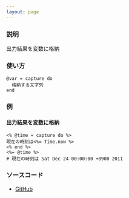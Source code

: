 ```yaml
---
layout: page
---
```

### 説明
出力結果を変数に格納

### 使い方
    @var = capture do
      格納する文字列
    end

### 例
#### 出力結果を変数に格納
    <% @time = capture do %>
    現在の時刻は<%= Time.now %>
    <% end %>
    <%= @time %>
    # 現在の時刻は Sat Dec 24 00:00:00 +0900 2011

### ソースコード
* [GitHub](https://github.com/rails/rails/blob/479c7cacd5db58ab7200bc1de58c829a1a643278/actionview/lib/action_view/helpers/capture_helper.rb#L36)
